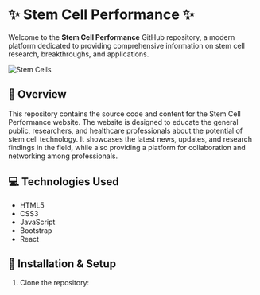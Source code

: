# :sparkles: Stem Cell Performance :sparkles:

Welcome to the **Stem Cell Performance** GitHub repository, a modern platform dedicated to providing comprehensive information on stem cell research, breakthroughs, and applications.

![Stem Cells](https://via.placeholder.com/900x300.png?text=Stem+Cell+Performance)

## :star2: Overview

This repository contains the source code and content for the Stem Cell Performance website. The website is designed to educate the general public, researchers, and healthcare professionals about the potential of stem cell technology. It showcases the latest news, updates, and research findings in the field, while also providing a platform for collaboration and networking among professionals.

## :computer: Technologies Used

- HTML5
- CSS3
- JavaScript
- Bootstrap
- React

## :wrench: Installation & Setup

1. Clone the repository:
